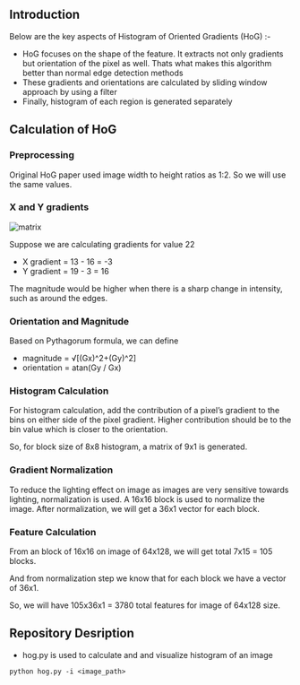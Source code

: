 ## Introduction 

Below are the key aspects of Histogram of Oriented Gradients (HoG) :-
* HoG focuses on the shape of the feature. It extracts not only gradients but orientation of the pixel as well. Thats what makes this algorithm better than normal edge detection methods
* These gradients and orientations are calculated  by sliding window approach by using a filter
* Finally, histogram of each region is generated separately

## Calculation of HoG
### Preprocessing
Original HoG paper used image width to height ratios as 1:2. So we will use the same values. 
### X and Y gradients
![matrix]("/matrix.png" "matrix")
 

Suppose we are calculating gradients for value 22
* X gradient = 13 - 16 = -3
* Y gradient = 19 - 3 = 16 

The magnitude would be higher when there is a sharp change in intensity, such as around the edges.

### Orientation and Magnitude 
Based on Pythagorum formula, we can define 
* magnitude =  √[(Gx)^2+(Gy)^2]
* orientation = atan(Gy / Gx)

### Histogram Calculation

For histogram calculation, add the contribution of a pixel’s gradient to the bins on either side of the pixel gradient. Higher contribution should be to the bin value which is closer to the orientation.

So, for block size of 8x8 histogram, a matrix of 9x1 is generated.

### Gradient Normalization 

To reduce the lighting effect on image as images are very sensitive towards lighting, normalization is used. A 16x16 block is used to normalize the image. After normalization, we will get a 36x1 vector for each block.

### Feature Calculation 
From an block of 16x16 on image of 64x128, we will get total 7x15 = 105 blocks.

And from normalization step we know that for each block we have a vector of 36x1.

So, we will have 105x36x1 = 3780 total features for image of 64x128 size.

## Repository Desription
* hog.py is used to calculate and and visualize histogram of an image

`python hog.py -i <image_path>` 